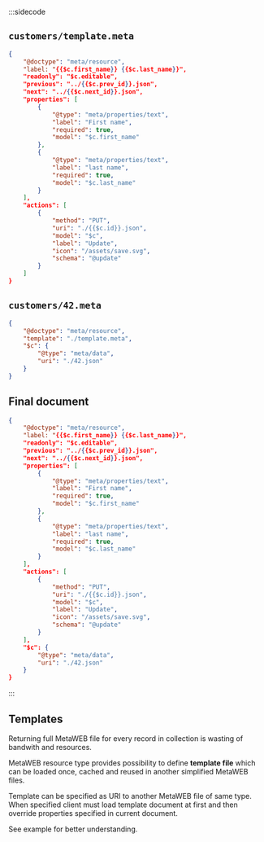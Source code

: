 :::sidecode
## `customers/template.meta`

```json
{
	"@doctype": "meta/resource",
	"label: "{{$c.first_name}} {{$c.last_name}}",
    "readonly": "$c.editable",
    "previous": "../{{$c.prev_id}}.json",
    "next": "../{{$c.next_id}}.json",
	"properties": [
		{
			"@type": "meta/properties/text",
			"label": "First name",
			"required": true,
			"model": "$c.first_name"
		},
		{
			"@type": "meta/properties/text",
			"label": "last name",
			"required": true,
			"model": "$c.last_name"
		}
	],
	"actions": [
		{
			"method": "PUT",
			"uri": "./{{$c.id}}.json",
			"model": "$c",
			"label": "Update",
			"icon": "/assets/save.svg",
			"schema": "@update"
		}
	]
}
```

## `customers/42.meta`

```json
{
	"@doctype": "meta/resource",
	"template": "./template.meta",
	"$c": {
		"@type": "meta/data",
		"uri": "./42.json"
	}
}
```

## Final document

```json
{
	"@doctype": "meta/resource",
	"label: "{{$c.first_name}} {{$c.last_name}}",
    "readonly": "$c.editable",
    "previous": "../{{$c.prev_id}}.json",
    "next": "../{{$c.next_id}}.json",
	"properties": [
		{
			"@type": "meta/properties/text",
			"label": "First name",
			"required": true,
			"model": "$c.first_name"
		},
		{
			"@type": "meta/properties/text",
			"label": "last name",
			"required": true,
			"model": "$c.last_name"
		}
	],
	"actions": [
		{
			"method": "PUT",
			"uri": "./{{$c.id}}.json",
			"model": "$c",
			"label": "Update",
			"icon": "/assets/save.svg",
			"schema": "@update"
		}
	],
	"$c": {
		"@type": "meta/data",
		"uri": "./42.json"
	}
}
```
:::

## Templates

Returning full MetaWEB file for every record in collection is wasting of bandwith and resources.

MetaWEB resource type provides possibility to define **template file** which can be loaded once, cached and reused in another simplified MetaWEB files.

Template can be specified as URI to another MetaWEB file of same type. When specified client must load template document at first and then override properties specified in current document.

See example for better understanding.